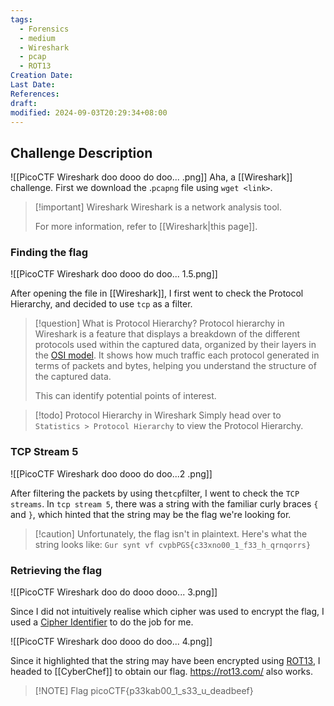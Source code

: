 ```yaml
---
tags:
  - Forensics
  - medium
  - Wireshark
  - pcap
  - ROT13
Creation Date: 
Last Date: 
References: 
draft: 
modified: 2024-09-03T20:29:34+08:00
---
```

## Challenge Description

![[PicoCTF Wireshark doo dooo do doo... .png]]
Aha, a [[Wireshark]] challenge. First we download the .`pcapng` file using `wget <link>`. 

>[!important] Wireshark
> Wireshark is a network analysis tool. 
> 
> For more information, refer to [[Wireshark|this page]].
### Finding the flag
![[PicoCTF Wireshark doo dooo do doo... 1.5.png]]

After opening the file in [[Wireshark]], I first went to check the Protocol Hierarchy, and decided to use `tcp` as a filter. 

>[!question] What is Protocol Hierarchy?
>Protocol hierarchy in Wireshark is a feature that displays a breakdown of the different protocols
>used within the captured data, organized by their layers in the [OSI model](https://www.geeksforgeeks.org/open-systems-interconnection-model-osi/). It shows how much traffic each protocol generated in terms of packets and bytes, helping you understand the structure of the captured data.
>
>This can identify potential points of interest.

>[!todo] Protocol Hierarchy in Wireshark
>Simply head over to `Statistics > Protocol Hierarchy` to view the Protocol Hierarchy. 
### TCP Stream 5
![[PicoCTF Wireshark doo dooo do doo...2 .png]]

After filtering the packets by using the`tcp`filter, I went to check the `TCP streams`. In `tcp stream 5`, there was a string with the familiar curly braces `{` and `}`, which hinted that the string may be the flag we're looking for. 

>[!caution]  Unfortunately, the flag isn't in plaintext.
>Here's what the string looks like: `Gur synt vf cvpbPGS{c33xno00_1_f33_h_qrnqorrs}`

### Retrieving the flag
![[PicoCTF Wireshark doo do dooo dooo... 3.png]]

Since I did not intuitively realise which cipher was used to encrypt the flag, I used a [Cipher Identifier](https://www.dcode.fr/cipher-identifier) to do the job for me.

![[PicoCTF Wireshark doo dooo do doo... 4.png]]

Since it highlighted that the string may have been encrypted using [ROT13](https://en.wikipedia.org/wiki/ROT13), I headed to [[CyberChef]] to obtain our flag. https://rot13.com/ also works.

> [!NOTE] Flag
> picoCTF{p33kab00_1_s33_u_deadbeef}

